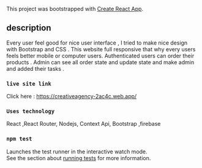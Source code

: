 This project was bootstrapped with [Create React App](https://github.com/facebook/create-react-app).

## description 
Every user feel good for nice user interface , I tried to make nice design with Bootstrap and CSS .
This website full responsive that why every users feels better mobile or computer users.
Authenticated users can order their products .
Admin can see all order state and update state and make admin and added their tasks .

### `live site link`
Click here : https://creativeagency-2ac4c.web.app/

### `Uses technology` 
React ,React Router, Nodejs, Context Api,  Bootstrap ,firebase         
### `npm test`

Launches the test runner in the interactive watch mode.<br />
See the section about [running tests](https://facebook.github.io/create-react-app/docs/running-tests) for more information.
